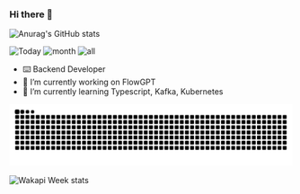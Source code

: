 ### Hi there 👋

<!--
**qiaoborui/qiaoborui** is a ✨ _special_ ✨ repository because its `README.md` (this file) appears on your GitHub profile.

Here are some ideas to get you started:

- 🔭 I’m currently working on ...
- 🌱 I’m currently learning ...
- 👯 I’m looking to collaborate on ...
- 🤔 I’m looking for help with ...
- 💬 Ask me about ...
- 📫 How to reach me: ...
- 😄 Pronouns: ...
- ⚡ Fun fact: ...
-->
![Anurag's GitHub stats](https://github-readme-stats.vercel.app/api?username=qiaoborui)

![Today](https://wakapi.borry.org/api/badge/borui/interval:today?label=today) ![month](https://wakapi.borry.org/api/badge/borui/borui/interval:30_days?label=last%2030d) ![all](https://img.shields.io/endpoint?url=https://wakapi.borry.org/api/compat/shields/v1/borui/interval:all_time&label=All%20time&color=blue)
- ⌨️  Backend Developer
- 🔭 I’m currently working on FlowGPT
- 🌱 I’m currently learning Typescript, Kafka, Kubernetes
<picture>
  <source media="(prefers-color-scheme: dark)" srcset="https://raw.githubusercontent.com/qiaoborui/qiaoborui/output/github-contribution-grid-snake-dark.svg">
  <source media="(prefers-color-scheme: light)" srcset="https://raw.githubusercontent.com/qiaoborui/qiaoborui/output/github-contribution-grid-snake.svg">
  <img alt="github contribution grid snake animation" src="https://raw.githubusercontent.com/qiaoborui/qiaoborui/output/github-contribution-grid-snake.svg">
</picture>


![Wakapi Week stats](https://github-readme-stats.vercel.app/api/wakatime?username=borui&api_domain=wakapi.borry.org&bg_color=1A202C&title_color=2F855A&icon_color=2F855A&text_color=ffffff&custom_title=Wakapi%20Year%20Stats&layout=compact)
